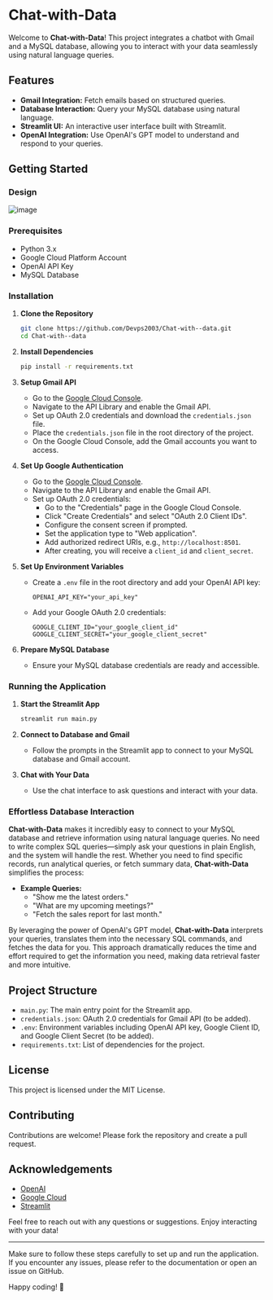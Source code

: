 # Chat-with-Data

Welcome to **Chat-with-Data**! This project integrates a chatbot with Gmail and a MySQL database, allowing you to interact with your data seamlessly using natural language queries.

## Features

- **Gmail Integration:** Fetch emails based on structured queries.
- **Database Interaction:** Query your MySQL database using natural language.
- **Streamlit UI:** An interactive user interface built with Streamlit.
- **OpenAI Integration:** Use OpenAI's GPT model to understand and respond to your queries.

## Getting Started
### Design

![image](https://github.com/Devps2003/Chat-with--data/assets/108901991/ca8156c0-99e6-48bc-90d7-285956f3bd2e)

### Prerequisites

- Python 3.x
- Google Cloud Platform Account
- OpenAI API Key
- MySQL Database

### Installation

1. **Clone the Repository**

   ```bash
   git clone https://github.com/Devps2003/Chat-with--data.git
   cd Chat-with--data
   ```

2. **Install Dependencies**

   ```bash
   pip install -r requirements.txt
   ```

3. **Setup Gmail API**

   - Go to the [Google Cloud Console](https://console.cloud.google.com/).
   - Navigate to the API Library and enable the Gmail API.
   - Set up OAuth 2.0 credentials and download the `credentials.json` file.
   - Place the `credentials.json` file in the root directory of the project.
   - On the Google Cloud Console, add the Gmail accounts you want to access.

4. **Set Up Google Authentication**

   - Go to the [Google Cloud Console](https://console.cloud.google.com/).
   - Navigate to the API Library and enable the Gmail API.
   - Set up OAuth 2.0 credentials:
     - Go to the "Credentials" page in the Google Cloud Console.
     - Click "Create Credentials" and select "OAuth 2.0 Client IDs".
     - Configure the consent screen if prompted.
     - Set the application type to "Web application".
     - Add authorized redirect URIs, e.g., `http://localhost:8501`.
     - After creating, you will receive a `client_id` and `client_secret`.

5. **Set Up Environment Variables**

   - Create a `.env` file in the root directory and add your OpenAI API key:

     ```env
     OPENAI_API_KEY="your_api_key"
     ```

   - Add your Google OAuth 2.0 credentials:

     ```env
     GOOGLE_CLIENT_ID="your_google_client_id"
     GOOGLE_CLIENT_SECRET="your_google_client_secret"
     ```

6. **Prepare MySQL Database**

   - Ensure your MySQL database credentials are ready and accessible.

### Running the Application

1. **Start the Streamlit App**

   ```bash
   streamlit run main.py
   ```

2. **Connect to Database and Gmail**

   - Follow the prompts in the Streamlit app to connect to your MySQL database and Gmail account.

3. **Chat with Your Data**

   - Use the chat interface to ask questions and interact with your data.

### Effortless Database Interaction

**Chat-with-Data** makes it incredibly easy to connect to your MySQL database and retrieve information using natural language queries. No need to write complex SQL queries—simply ask your questions in plain English, and the system will handle the rest. Whether you need to find specific records, run analytical queries, or fetch summary data, **Chat-with-Data** simplifies the process:

- **Example Queries:**
  - "Show me the latest orders."
  - "What are my upcoming meetings?"
  - "Fetch the sales report for last month."

By leveraging the power of OpenAI's GPT model, **Chat-with-Data** interprets your queries, translates them into the necessary SQL commands, and fetches the data for you. This approach dramatically reduces the time and effort required to get the information you need, making data retrieval faster and more intuitive.

## Project Structure

- `main.py`: The main entry point for the Streamlit app.
- `credentials.json`: OAuth 2.0 credentials for Gmail API (to be added).
- `.env`: Environment variables including OpenAI API key, Google Client ID, and Google Client Secret (to be added).
- `requirements.txt`: List of dependencies for the project.

## License

This project is licensed under the MIT License.

## Contributing

Contributions are welcome! Please fork the repository and create a pull request.

## Acknowledgements

- [OpenAI](https://www.openai.com/)
- [Google Cloud](https://cloud.google.com/)
- [Streamlit](https://streamlit.io/)

Feel free to reach out with any questions or suggestions. Enjoy interacting with your data!

---

Make sure to follow these steps carefully to set up and run the application. If you encounter any issues, please refer to the documentation or open an issue on GitHub.

Happy coding! 🚀
